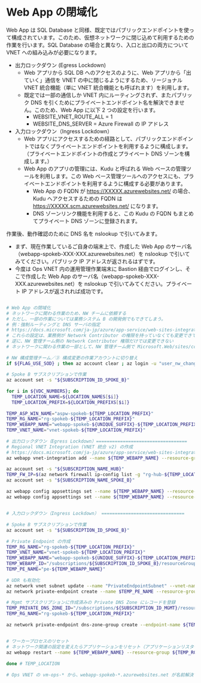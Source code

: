 # Web App の閉域化

Web App は SQL Database と同様、既定ではパブリックエンドポイントを使って構成されています。このため、仮想ネットワークに閉じ込めて利用するための作業を行います。SQL Database の場合と異なり、入口と出口の両方について VNET への組み込みが必要になります。

- 出力ロックダウン (Egress Lockdown)
  - Web アプリから SQL DB へのアクセスのように、Web アプリから「出ていく」通信を VNET の中に閉じるようにするため、リージョナル VNET 統合機能（単に VNET 統合機能とも呼ばれます）を利用します。
  - 既定では一部の通信しか VNET 内にルーティングされず、またパブリック DNS を引くためにプライベートエンドポイント名を解決できません。このため、Web App に以下 2 つの設定を行います。
    - WEBSITE_VNET_ROUTE_ALL = 1
    - WEBSITE_DNS_SERVER = Azure Firewall の IP アドレス
- 入力ロックダウン（Ingress Lockdown）
  - Web アプリにアクセスするための経路として、パブリックエンドポイントではなくプライベートエンドポイントを利用するように構成します。（プライベートエンドポイントの作成とプライベート DNS ゾーンを構成します。）
  - Web App のアプリの管理には、Kudu と呼ばれる Web ベースの管理ツールを利用します。この Web ベース管理ツールへのアクセスにも、プライベートエンドポイントを利用するように構成する必要があります。
    - Web App の FQDN が https://XXXXX.azurewebsites.net/ の場合、Kudu へアクセスするための FQDN は https://XXXXX.scm.azurewebsites.net/ になります。
    - DNS ゾーンリンク機能を利用すると、この Kudu の FQDN もまとめてプライベート DNS ゾーンに登録されます。

作業後、動作確認のために DNS 名を nslookup で引いてみます。

- まず、現在作業しているご自身の端末上で、作成した Web App のサーバ名（webapp-spokeb-XXX-XXX.azurewebsites.net）を nslookup で引いてみてください。パブリック IP アドレスが返されるはずです。
- 今度は Ops VNET 内の運用管理作業端末に Bastion 経由でログインし、そこで作成した Web App のサーバ名（webapp-spokeb-XXX-XXX.azurewebsites.net）を nslookup で引いてみてください。プライベート IP アドレスが返されれば成功です。

```bash

# Web App の閉域化
# ネットワークに関わる作業のため、NW チームに依頼する
# ただし、一部の作業については業務システム B の開発側でもできてしまう。
# 例：強制ルーティングと DNS サーバの指定
# https://docs.microsoft.com/ja-jp/azure/app-service/web-sites-integrate-with-vnet#regional-vnet-integration
# これらの設定は、業務側が Network Contributor の権限を持っていなくても変更できてしまう
# 逆に、NW 管理チーム側の Network Contributor 権限だけでは変更できない
# ネットワークに関わる作業の一部として、NW 管理チーム側で Microsoft.Web/sites/config/write などの権限も保有する必要がある。
 
# NW 構成管理チーム／③ 構成変更の作業アカウントに切り替え
if ${FLAG_USE_SOD} ; then az account clear ; az login -u "user_nw_change@${PRIMARY_DOMAIN_NAME}" -p "${ADMIN_PASSWORD}" ; fi
 
# Spoke B サブスクリプションで作業
az account set -s "${SUBSCRIPTION_ID_SPOKE_B}"
 
for i in ${VDC_NUMBERS}; do
  TEMP_LOCATION_NAME=${LOCATION_NAMES[$i]}
  TEMP_LOCATION_PREFIX=${LOCATION_PREFIXS[$i]}
 
TEMP_ASP_WIN_NAME="aspw-spokeb-${TEMP_LOCATION_PREFIX}"
TEMP_RG_NAME="rg-spokeb-${TEMP_LOCATION_PREFIX}"
TEMP_WEBAPP_NAME="webapp-spokeb-${UNIQUE_SUFFIX}-${TEMP_LOCATION_PREFIX}"
TEMP_VNET_NAME="vnet-spokeb-${TEMP_LOCATION_PREFIX}"
 
# 出力ロックダウン（Egress Lockdown）==================================
# Regional VNET Integration (VNET 統合 v2) の作成
# https://docs.microsoft.com/ja-jp/azure/app-service/web-sites-integrate-with-vnet#regional-vnet-integration
az webapp vnet-integration add --name ${TEMP_WEBAPP_NAME} --resource-group ${TEMP_RG_NAME} --subnet "AppServiceBackendSubnet" --vnet ${TEMP_VNET_NAME}
 
az account set -s "${SUBSCRIPTION_NAME_HUB}"
TEMP_FW_IP=$(az network firewall ip-config list -g "rg-hub-${TEMP_LOCATION_PREFIX}" -f "fw-hub-${TEMP_LOCATION_PREFIX}" --query "[0].privateIpAddress" --output tsv)
az account set -s "${SUBSCRIPTION_NAME_SPOKE_B}"
 
az webapp config appsettings set --name ${TEMP_WEBAPP_NAME} --resource-group ${TEMP_RG_NAME} --settings "WEBSITE_VNET_ROUTE_ALL=1"
az webapp config appsettings set --name ${TEMP_WEBAPP_NAME} --resource-group ${TEMP_RG_NAME} --settings "WEBSITE_DNS_SERVER=${TEMP_FW_IP}"
 
 
# 入力ロックダウン（Ingress Lockdown） ===============================
 
# Spoke B サブスクリプションで作業
az account set -s "${SUBSCRIPTION_ID_SPOKE_B}"
 
# Private Endpoint の作成
TEMP_RG_NAME="rg-spokeb-${TEMP_LOCATION_PREFIX}"
TEMP_VNET_NAME="vnet-spokeb-${TEMP_LOCATION_PREFIX}"
TEMP_WEBAPP_NAME="webapp-spokeb-${UNIQUE_SUFFIX}-${TEMP_LOCATION_PREFIX}"
TEMP_WEBAPP_ID="/subscriptions/${SUBSCRIPTION_ID_SPOKE_B}/resourceGroups/${TEMP_RG_NAME}/providers/Microsoft.Web/sites/${TEMP_WEBAPP_NAME}"
TEMP_PE_NAME="pe-${TEMP_WEBAPP_NAME}"
 
# UDR も有効化
az network vnet subnet update --name "PrivateEndpointSubnet" --vnet-name $TEMP_VNET_NAME --resource-group $TEMP_RG_NAME --route-table ${TEMP_UDR_NAME} --disable-private-endpoint-network-policies false
az network private-endpoint create --name $TEMP_PE_NAME --resource-group $TEMP_RG_NAME --vnet-name $TEMP_VNET_NAME --subnet "PrivateEndpointSubnet" --private-connection-resource-id $TEMP_WEBAPP_ID --group-ids sites --connection-name "${TEMP_WEBAPP_NAME}_${TEMP_VNET_NAME}"
 
# Mgmt サブスクリプションに作成済みの Private DNS Zone にレコードを登録
TEMP_PRIVATE_DNS_ZONE_ID="/subscriptions/${SUBSCRIPTION_ID_MGMT}/resourceGroups/rg-privatednszones-${TEMP_LOCATION_PREFIX}/providers/Microsoft.Network/privateDnsZones/privatelink.azurewebsites.net"
TEMP_RG_NAME="rg-spokeb-${TEMP_LOCATION_PREFIX}"
 
az network private-endpoint dns-zone-group create --endpoint-name ${TEMP_PE_NAME} --name "pdzg-${TEMP_PE_NAME}" --private-dns-zone $TEMP_PRIVATE_DNS_ZONE_ID --resource-group ${TEMP_RG_NAME} --zone-name "privatelink.azurewebsites.net"
 
 
# ワーカープロセスのリセット
# ネットワーク関連の設定を変えたらアプリケーションをリセット（アプリケーションリスタートではなくプロセスリセットをしないと反映されないため）
az webapp restart --name ${TEMP_WEBAPP_NAME} --resource-group ${TEMP_RG_NAME}
 
done # TEMP_LOCATION
 
# Ops VNET の vm-ops-* から、webapp-spokeb-*.azurewebsites.net が名前解決できることを確認

```
